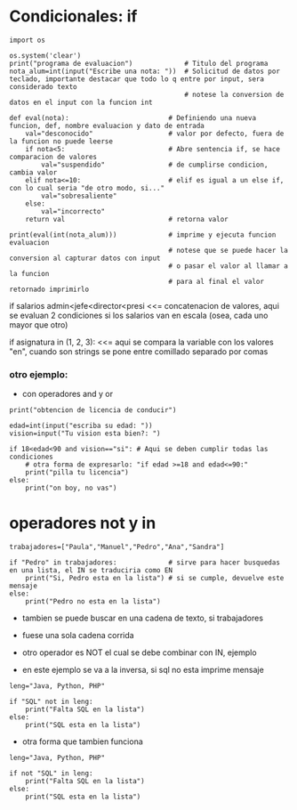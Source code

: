# Condicionales: if

```
import os

os.system('clear')
print("programa de evaluacion")             # Titulo del programa
nota_alum=int(input("Escribe una nota: "))  # Solicitud de datos por teclado, importante destacar que todo lo q entre por input, sera considerado texto
                                            # notese la conversion de datos en el input con la funcion int

def eval(nota):                         # Definiendo una nueva funcion, def, nombre evaluacion y dato de entrada
    val="desconocido"                   # valor por defecto, fuera de la funcion no puede leerse
    if nota<5:                          # Abre sentencia if, se hace comparacion de valores
        val="suspendido"                # de cumplirse condicion, cambia valor
    elif nota<=10:                      # elif es igual a un else if, con lo cual seria "de otro modo, si..."
        val="sobresaliente"
    else:
        val="incorrecto" 
    return val                          # retorna valor

print(eval(int(nota_alum)))             # imprime y ejecuta funcion evaluacion
                                        # notese que se puede hacer la conversion al capturar datos con input 
                                        # o pasar el valor al llamar a la funcion
                                        # para al final el valor retornado imprimirlo
```

if salarios admin<jefe<director<presi <<= concatenacion de valores, aqui se evaluan 2 condiciones
si los salarios van en escala (osea, cada uno mayor que otro)

if asignatura in (1, 2, 3): <<= aqui se compara la variable con los valores "en", cuando son
strings se pone entre comillado separado por comas

### otro ejemplo:
- con operadores and y or

```
print("obtencion de licencia de conducir")

edad=int(input("escriba su edad: "))
vision=input("Tu vision esta bien?: ")

if 18<edad<90 and vision=="si": # Aqui se deben cumplir todas las condiciones
    # otra forma de expresarlo: "if edad >=18 and edad<=90:"
    print("pilla tu licencia")
else:
    print("on boy, no vas")
```

# operadores not y in

```
trabajadores=["Paula","Manuel","Pedro","Ana","Sandra"]

if "Pedro" in trabajadores:             # sirve para hacer busquedas en una lista, el IN se traduciria como EN
    print("Si, Pedro esta en la lista") # si se cumple, devuelve este mensaje
else:
    print("Pedro no esta en la lista")
```

- tambien se puede buscar en una cadena de texto, si trabajadores
- fuese una sola cadena corrida

- otro operador es NOT el cual se debe combinar con IN, ejemplo
- en este ejemplo se va a la inversa, si sql no esta imprime mensaje

```
leng="Java, Python, PHP"

if "SQL" not in leng:
    print("Falta SQL en la lista")
else:
    print("SQL esta en la lista")
```

- otra forma que tambien funciona

```
leng="Java, Python, PHP"

if not "SQL" in leng:
    print("Falta SQL en la lista")
else:
    print("SQL esta en la lista")
```
